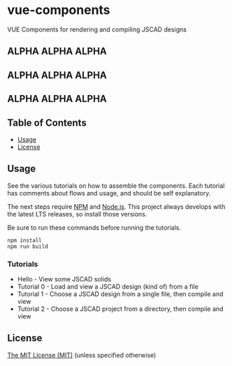 # vue-components

VUE Components for rendering and compiling JSCAD designs

## ALPHA ALPHA ALPHA
## ALPHA ALPHA ALPHA
## ALPHA ALPHA ALPHA

## Table of Contents
- [Usage](#usage)
- [License](#license)

## Usage

See the various tutorials on how to assemble the components.
Each tutorial has comments about flows and usage, and should be self explanatory.

The next steps require [NPM](https://www.npmjs.com/) and [Node.js](https://nodejs.org).
This project always develops with the latest LTS releases, so install those versions.

Be sure to run these commands before running the tutorials.
```
npm install
npm run build
```

### Tutorials
- Hello - View some JSCAD solids
- Tutorial 0 - Load and view a JSCAD design (kind of) from a file
- Tutorial 1 - Choose a JSCAD design from a single file, then compile and view
- Tutorial 2 - Choose a JSCAD project from a directory, then compile and view

## License

[The MIT License (MIT)](https://github.com/jscad/OpenJSCAD.org/blob/master/LICENSE)
(unless specified otherwise)
